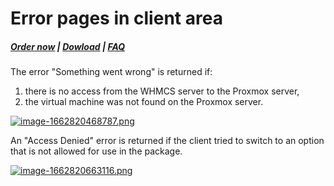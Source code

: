 # Error pages in client area

#####  [Order now](https://panel.puqcloud.com/index.php?rp=/store/whmcs-module-proxmox-kvm) | [Dowload](https://download.puqcloud.com/WHMCS/servers/PUQ_WHMCS-Proxmox-KVM/) | [FAQ](https://faq.puqcloud.com/)

The error "Something went wrong" is returned if:

1. there is no access from the WHMCS server to the Proxmox server,
2. the virtual machine was not found on the Proxmox server.

[![image-1662820468787.png](https://doc.puq.info/uploads/images/gallery/2022-09/scaled-1680-/image-1662820468787.png)](https://doc.puq.info/uploads/images/gallery/2022-09/image-1662820468787.png)

An "Access Denied" error is returned if the client tried to switch to an option that is not allowed for use in the package.

[![image-1662820663116.png](https://doc.puq.info/uploads/images/gallery/2022-09/scaled-1680-/image-1662820663116.png)](https://doc.puq.info/uploads/images/gallery/2022-09/image-1662820663116.png)